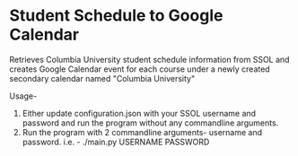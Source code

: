 # Student Schedule to Google Calendar

Retrieves Columbia University student schedule information from SSOL and creates Google Calendar event for each course under a newly created secondary calendar
named "Columbia University" 

Usage-
1. Either update configuration.json with your SSOL username and password and run the program without any commandline arguments. 
2. Run the program with 2 commandline arguments- username and password. i.e. - ./main.py USERNAME PASSWORD
